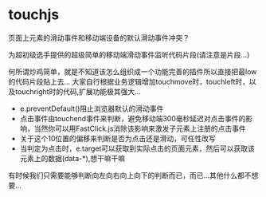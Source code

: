 # touchjs

页面上元素的滑动事件和移动端设备的默认滑动事件冲突？

为超初级选手提供的超级简单的移动端滑动事件监听代码片段(请注意是片段...)


何所谓炒鸡简单，就是不知道该怎么组织成一个功能完善的插件所以直接把最low的代码片段贴上去...
大家自行根据业务逻辑增加touchmove时，touchleft时，以及touchright时的代码,扩展功能极其强大...

- e.preventDefault()阻止浏览器默认的滑动事件
- 点击事件由touchend事件来判断，避免移动端300毫秒延迟对点击事件的影响，当然你可以用FastClick.js消除该影响来激发子元素上注册的点击事件
- 关于这个10位置的偏移来判断是否为点击还是滑动，可任性改写
- 当判定为点击时，e.target可以获取到实际点击的页面元素，然后可以获取该元素上的数据(data-*),想干嘛干嘛

有时候我们只需要能够判断向左向右向上向下的判断而已，而已...其他什么都不想要...